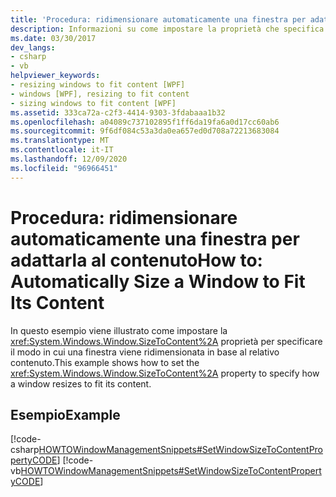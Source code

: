 ```yaml
---
title: 'Procedura: ridimensionare automaticamente una finestra per adattarla al contenuto'
description: Informazioni su come impostare la proprietà che specifica il modo in cui una finestra viene ridimensionata in base al contenuto in Windows Presentation Foundation (WPF).
ms.date: 03/30/2017
dev_langs:
- csharp
- vb
helpviewer_keywords:
- resizing windows to fit content [WPF]
- windows [WPF], resizing to fit content
- sizing windows to fit content [WPF]
ms.assetid: 333ca72a-c2f3-4414-9303-3fdabaaa1b32
ms.openlocfilehash: a04089c737102895f1ff6da19fa6a0d17cc60ab6
ms.sourcegitcommit: 9f6df084c53a3da0ea657ed0d708a72213683084
ms.translationtype: MT
ms.contentlocale: it-IT
ms.lasthandoff: 12/09/2020
ms.locfileid: "96966451"
---
```

# <a name="how-to-automatically-size-a-window-to-fit-its-content"></a><span data-ttu-id="cb37a-103">Procedura: ridimensionare automaticamente una finestra per adattarla al contenuto</span><span class="sxs-lookup"><span data-stu-id="cb37a-103">How to: Automatically Size a Window to Fit Its Content</span></span>
<span data-ttu-id="cb37a-104">In questo esempio viene illustrato come impostare la <xref:System.Windows.Window.SizeToContent%2A> proprietà per specificare il modo in cui una finestra viene ridimensionata in base al relativo contenuto.</span><span class="sxs-lookup"><span data-stu-id="cb37a-104">This example shows how to set the <xref:System.Windows.Window.SizeToContent%2A> property to specify how a window resizes to fit its content.</span></span>  
  
## <a name="example"></a><span data-ttu-id="cb37a-105">Esempio</span><span class="sxs-lookup"><span data-stu-id="cb37a-105">Example</span></span>  
 [!code-csharp[HOWTOWindowManagementSnippets#SetWindowSizeToContentPropertyCODE](~/samples/snippets/csharp/VS_Snippets_Wpf/HOWTOWindowManagementSnippets/CSharp/MainWindow.xaml.cs#setwindowsizetocontentpropertycode)]
 [!code-vb[HOWTOWindowManagementSnippets#SetWindowSizeToContentPropertyCODE](~/samples/snippets/visualbasic/VS_Snippets_Wpf/HOWTOWindowManagementSnippets/visualbasic/mainwindow.xaml.vb#setwindowsizetocontentpropertycode)]
